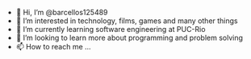 - 👋 Hi, I’m @barcellos125489
- 👀 I’m interested in technology, films, games and many other things
- 🌱 I’m currently learning software engineering at PUC-Rio
- 💞️ I’m looking to learn more about programming and problem solving
- 📫 How to reach me ...

<!---
barcellos125489/barcellos125489 is a ✨ special ✨ repository because its `README.md` (this file) appears on your GitHub profile.
You can click the Preview link to take a look at your changes.
--->
